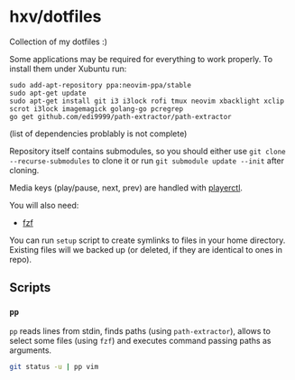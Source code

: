 # hxv/dotfiles
Collection of my dotfiles :)

Some applications may be required for everything to work properly. To install them under Xubuntu run:
```
sudo add-apt-repository ppa:neovim-ppa/stable
sudo apt-get update
sudo apt-get install git i3 i3lock rofi tmux neovim xbacklight xclip scrot i3lock imagemagick golang-go pcregrep
go get github.com/edi9999/path-extractor/path-extractor
```
(list of dependencies problably is not complete)

Repository itself contains submodules, so you should either use `git clone --recurse-submodules` to clone it or run `git submodule update --init` after cloning.

Media keys (play/pause, next, prev) are handled with [playerctl](https://github.com/acrisci/playerctl).

You will also need:
* [fzf](https://github.com/junegunn/fzf)

You can run `setup` script to create symlinks to files in your home directory.
Existing files will we backed up (or deleted, if they are identical to ones in repo).

## Scripts

### `pp`
`pp` reads lines from stdin, finds paths (using `path-extractor`), allows to select some files (using `fzf`) and executes command passing paths as arguments.

```bash
git status -u | pp vim
```
